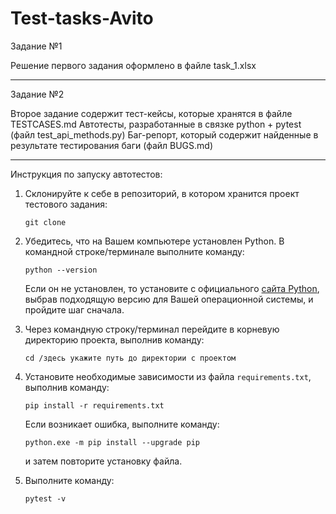 # Test-tasks-Avito

Задание №1

Решение первого задания оформлено в файле task_1.xlsx

--------

Задание №2

Второе задание содержит тест-кейсы, которые хранятся в файле TESTCASES.md
Автотесты, разработанные в связке python + pytest (файл test_api_methods.py)
Баг-репорт, который содержит найденные в результате тестирования баги (файл BUGS.md)

--------


Инструкция по запуску автотестов:

1. Склонируйте к себе в репозиторий, в котором хранится проект тестового задания:
	```
	git clone 
	```

2. Убедитесь, что на Вашем компьютере установлен Python. В командной строке/терминале выполните команду:
	
	```
	python --version
	```
	
	Если он не установлен, то установите с официального [сайта Python](https://www.python.org/downloads/), выбрав подходящую версию для Вашей операционной системы, и пройдите шаг сначала.
	

3. Через командную строку/терминал перейдите в корневую директорию проекта, выполнив команду:
   ```
   cd /здесь укажите путь до директории с проектом
   ```
  
4. Установите необходимые зависимости из файла `requirements.txt`, выполнив команду:
	
	```
   pip install -r requirements.txt
   ```
   
   Если возникает ошибка, выполните команду: 
   
   ```
   python.exe -m pip install --upgrade pip
   ```
   
   и затем повторите установку файла.
   
5. Выполните команду:

	```
   pytest -v
   ```

